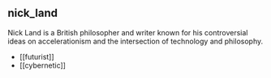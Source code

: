 ## nick_land
Nick Land is a British philosopher and writer known for his controversial ideas on accelerationism and the intersection of technology and philosophy.


- [[futurist]]
- [[cybernetic]]